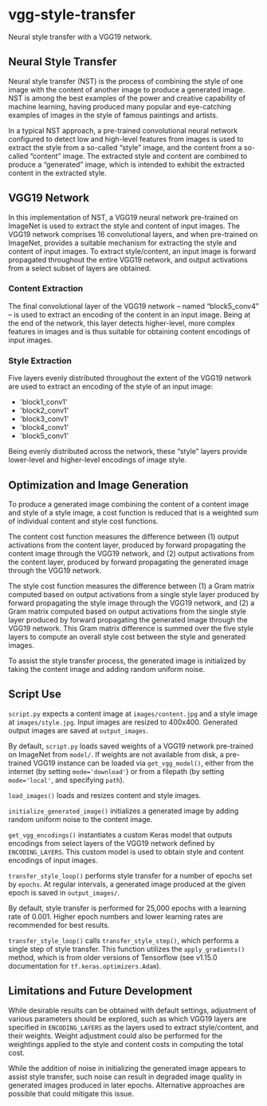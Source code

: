 # vgg-style-transfer
Neural style transfer with a VGG19 network. 

## Neural Style Transfer

Neural style transfer (NST) is the process of combining the style of one image with the content of another image to produce a generated image.  NST is among the best examples of the power and creative capability of machine learning, having produced many popular and eye-catching examples of images in the style of famous paintings and artists. 

In a typical NST approach, a pre-trained convolutional neural network configured to detect low and high-level features from images is used to extract the style from a so-called “style” image, and the content from a so-called “content” image.  The extracted style and content are combined to produce a “generated” image, which is intended to exhibit the extracted content in the extracted style.

## VGG19 Network

In this implementation of NST, a VGG19 neural network pre-trained on ImageNet is used to extract the style and content of input images. The VGG19 network comprises 16 convolutional layers, and when pre-trained on ImageNet, provides a suitable mechanism for extracting the style and content of input images.  To extract style/content, an input image is forward propagated throughout the entire VGG19 network, and output activations from a select subset of layers are obtained.

### Content Extraction

The final convolutional layer of the VGG19 network – named “block5_conv4” – is used to extract an encoding of the content in an input image.  Being at the end of the network, this layer detects higher-level, more complex features in images and is thus suitable for obtaining content encodings of input images.

### Style Extraction

Five layers evenly distributed throughout the extent of the VGG19 network are used to extract an encoding of the style of an input image: 
- 'block1_conv1'
- 'block2_conv1' 
- 'block3_conv1'
- 'block4_conv1'
- 'block5_conv1'

Being evenly distributed across the network, these “style” layers provide lower-level and higher-level encodings of image style. 

## Optimization and Image Generation

To produce a generated image combining the content of a content image and style of a style image, a cost function is reduced that is a weighted sum of individual content and style cost functions.

The content cost function measures the difference between (1) output activations from the content layer, produced by forward propagating the content image through the VGG19 network, and (2) output activations from the content layer, produced by forward propagating the generated image through the VGG19 network.  

The style cost function measures the difference between (1) a Gram matrix computed based on output activations from a single style layer produced by forward propagating the style image through the VGG19 network, and (2) a Gram matrix computed based on output activations from the single style layer produced by forward propagating the generated image through the VGG19 network.  This Gram matrix difference is summed over the five style layers to compute an overall style cost between the style and generated images.

To assist the style transfer process, the generated image is initialized by taking the content image and adding random uniform noise.

## Script Use

`script.py` expects a content image at `images/content.jpg` and a style image at `images/style.jpg`. Input images are resized to 400x400.  Generated output images are saved at `output_images`.

By default, `script.py` loads saved weights of a VGG19 network pre-trained on ImageNet from `model/`.  If weights are not available from disk, a pre-trained VGG19 instance can be loaded via `get_vgg_model()`, either from the internet (by setting `mode='download'`) or from a filepath (by setting `mode='local'`, and specifying `path`).

`load_images()` loads and resizes content and style images.

`initialize_generated_image()` initializes a generated image by adding random uniform noise to the content image.

`get_vgg_encodings()` instantiates a custom Keras model that outputs encodings from select layers of the VGG19 network defined by `ENCODING_LAYERS`. This custom model is used to obtain style and content encodings of input images.

`transfer_style_loop()` performs style transfer for a number of epochs set by `epochs`.  At regular intervals, a generated image produced at the given epoch is saved in `output_images/`.

By default, style transfer is performed for 25,000 epochs with a learning rate of 0.001. Higher epoch numbers and lower learning rates are recommended for best results. 

`transfer_style_loop()` calls `transfer_style_step()`, which performs a single step of style transfer. This function utilizes the `apply_gradients()` method, which is from older versions of Tensorflow (see v1.15.0 documentation for `tf.keras.optimizers.Adam`).

## Limitations and Future Development

While desirable results can be obtained with default settings, adjustment of various parameters should be explored, such as which VGG19 layers are specified in `ENCODING_LAYERS` as the layers used to extract style/content, and their weights. Weight adjustment could also be performed for the weightings applied to the style and content costs in computing the total cost.

While the addition of noise in initializing the generated image appears to assist style transfer, such noise can result in degraded image quality in generated images produced in later epochs. Alternative approaches are possible that could mitigate this issue. 
